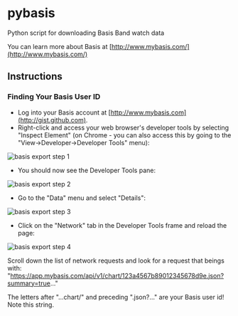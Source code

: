 pybasis
=======

Python script for downloading Basis Band watch data


You can learn more about Basis at [http://www.mybasis.com/](http://www.mybasis.com/)

## Instructions

### Finding Your Basis User ID
- Log into your Basis account at [http://www.mybasis.com](http://gist.github.com).
- Right-click and access your web browser's developer tools by selecting "Inspect Element" (on Chrome - you can also access this by going to the "View->Developer->Developer Tools" menu):

![basis export step 1](http://www....png)

- You should now see the Developer Tools pane:

![basis export step 2](http://www....png)

- Go to the "Data" menu and select "Details":

![basis export step 3](http://www....png)

- Click on the "Network" tab in the Developer Tools frame and reload the page:

![basis export step 4](http://www....png)

Scroll down the list of network requests and look for a request that beings with:
"https://app.mybasis.com/api/v1/chart/123a4567b89012345678d9e.json?summary=true..."

The letters after "...chart/" and preceding ".json?..." are your Basis user id! Note this string.
